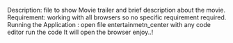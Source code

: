 Description: file to show Movie trailer and brief description about the movie.
Requirement: working with all browsers so no specific requirement required.
Running the Application : open file entertainmetn_center with any code editor
						  run the code
						  It will open the browser 
						  enjoy..!